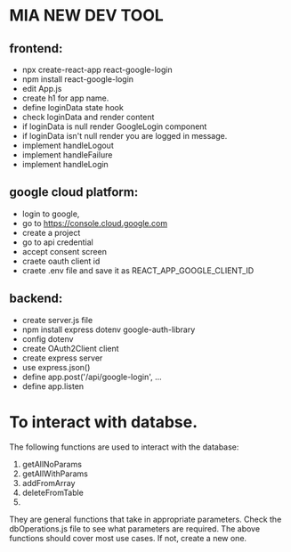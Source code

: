 # MIA NEW DEV TOOL

## frontend:

* npx create-react-app react-google-login
* npm install react-google-login
* edit App.js
* create h1 for app name.
* define loginData state hook
* check loginData and render content
* if loginData is null render GoogleLogin component
* if loginData isn't null render you are logged in message.
* implement handleLogout
* implement handleFailure
* implement handleLogin

## google cloud platform:

* login to google,
* go to https://console.cloud.google.com
* create a project
* go to api credential
* accept consent screen
* craete oauth client id
* craete .env file and save it as REACT_APP_GOOGLE_CLIENT_ID

## backend:

* create server.js file
* npm install express dotenv google-auth-library
* config dotenv
* create OAuth2Client client
* create express server
* use express.json()
* define app.post('/api/google-login', ...
* define app.listen


# To interact with databse.
The following functions are used to interact with the database:
1. getAllNoParams
2. getAllWithParams
3. addFromArray
4. deleteFromTable
5.

They are general functions that take in appropriate parameters. Check the dbOperations.js file to see what parameters are required.
The above functions should cover most use cases. If not, create a new one.